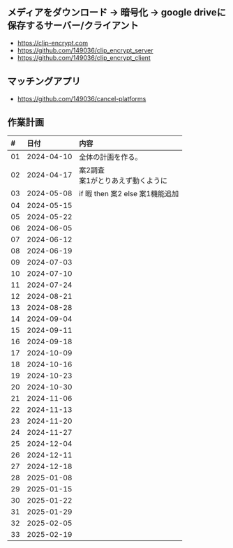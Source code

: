 ## メディアをダウンロード -> 暗号化 -> google driveに保存するサーバー/クライアント
- https://clip-encrypt.com  
- https://github.com/149036/clip_encrypt_server    
- https://github.com/149036/clip_encrypt_client  

## マッチングアプリ
- https://github.com/149036/cancel-platforms

## 作業計画  

|#    | 日付        |内容 |
|:--- |:---         |:---|
|01   |2024-04-10   |全体の計画を作る。<br />|
|02   |2024-04-17   |案2調査<br />案1がとりあえず動くように|
|03   |2024-05-08   |if 暇 then 案2 else 案1機能追加|
|04   |2024-05-15   ||
|05   |2024-05-22   ||
|06   |2024-06-05   ||
|07   |2024-06-12   ||
|08   |2024-06-19   ||
|09   |2024-07-03   ||
|10   |2024-07-10   ||
|11   |2024-07-24   ||
|12   |2024-08-21   ||
|13   |2024-08-28   ||
|14   |2024-09-04   ||
|15   |2024-09-11   ||
|16   |2024-09-18   ||
|17   |2024-10-09   ||
|18   |2024-10-16   ||
|19   |2024-10-23   ||
|20   |2024-10-30   ||
|21   |2024-11-06   ||
|22   |2024-11-13   ||
|23   |2024-11-20   ||
|24   |2024-11-27   ||
|25   |2024-12-04   ||
|26   |2024-12-11   ||
|27   |2024-12-18   ||
|28   |2025-01-08   ||
|29   |2025-01-15   ||
|30   |2025-01-22   ||
|31   |2025-01-29   ||
|32   |2025-02-05   ||
|33   |2025-02-19   ||

